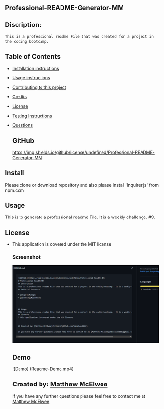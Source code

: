 
## Professional-README-Generator-MM

## Discription:
    This is a professional readme File that was created for a project in the coding bootcamp.





## Table of Contents
* [Installation instructions ](#Installation-instructions)
* [Usage instructions ](#Usage-instructions)
* [Contributing to this project ](#Contributing-to-this-project)
* [Credits](#Credits)
* [License](#License)
* [Testing Instructions](#Testing-Instructions)
* [Questions](#Questions)

    ## GitHub
    https://img.shields.io/github/license/undefined/Professional-README-Generator-MM


  
 

## Install
Please clone or download repository and also please install 'Inquirer.js' from npm.com


## Usage
This is to generate a professional readme File.  It is a weekly challenge.  #9.  

## License
* This application is covered under the MIT license
    
    ### Screenshot 
    ![Readme](images/Readme-Screenshot.png)

    ## Demo
    ![Demo] (Readme-Demo.mp4)


    
    
    ## Created by: [Matthew McElwee](https://github.com/mmcelwee8002)
    
    If you have any further questions please feel free to contact me at [Matthew McElwee](mmcelwee8002@gmail.com)
  